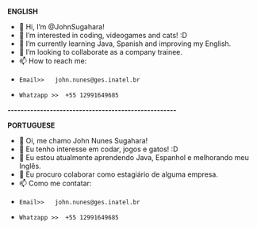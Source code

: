 **ENGLISH**

- 👋 Hi, I’m @JohnSugahara!
- 👀 I’m interested in coding, videogames and cats! :D
- 🌱 I’m currently learning Java, Spanish and improving my English.
- 💞️ I’m looking to collaborate as a company trainee.
- 📫 How to reach me:
-     Email>>   john.nunes@ges.inatel.br
-     Whatzapp >>  +55 12991649685

**----------------------------------------------------**

**PORTUGUESE**

- 👋 Oi, me chamo John Nunes Sugahara!
- 👀 Eu tenho interesse em codar, jogos e gatos! :D
- 🌱 Eu estou atualmente aprendendo Java, Espanhol e melhorando meu Inglês.
- 💞️ Eu procuro colaborar como estagiário de alguma empresa.
- 📫 Como me contatar:
-     Email>>   john.nunes@ges.inatel.br
-     Whatzapp >>  +55 12991649685
